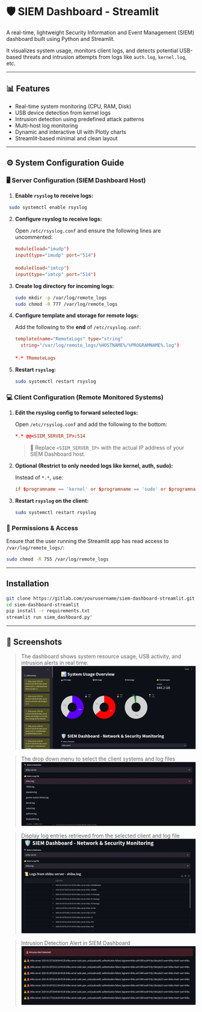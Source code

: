 # 🛡️ SIEM Dashboard - Streamlit

A real-time, lightweight Security Information and Event Management (SIEM) dashboard built using Python and Streamlit.

It visualizes system usage, monitors client logs, and detects potential USB-based threats and intrusion attempts from logs like `auth.log`, `kernel.log`, etc.

---

## 📊 Features

- Real-time system monitoring (CPU, RAM, Disk)
- USB device detection from kernel logs
- Intrusion detection using predefined attack patterns
- Multi-host log monitoring
- Dynamic and interactive UI with Plotly charts
- Streamlit-based minimal and clean layout

---

## ⚙️ System Configuration Guide

### 🖥️ Server Configuration (SIEM Dashboard Host)

1. **Enable `rsyslog` to receive logs:**

  ```bash
   sudo systemctl enable rsyslog
   ```
2. **Configure rsyslog to receive logs:**

   Open `/etc/rsyslog.conf` and ensure the following lines are uncommented:

   ```conf
   module(load="imudp")
   input(type="imudp" port="514")

   module(load="imtcp")
   input(type="imtcp" port="514")
   ```

3. **Create log directory for incoming logs:**

   ```bash
   sudo mkdir -p /var/log/remote_logs
   sudo chmod -R 777 /var/log/remote_logs
   ```

4. **Configure template and storage for remote logs:**

   Add the following to the **end** of `/etc/rsyslog.conf`:

   ```conf
   template(name="RemoteLogs" type="string"
     string="/var/log/remote_logs/%HOSTNAME%/%PROGRAMNAME%.log")

   *.* ?RemoteLogs
   ```

5. **Restart `rsyslog`:**

   ```bash
   sudo systemctl restart rsyslog
   ```

### 💻 Client Configuration (Remote Monitored Systems)

1. **Edit the rsyslog config to forward selected logs:**

   Open `/etc/rsyslog.conf` and add the following to the bottom:

   ```conf
   *.* @@<SIEM_SERVER_IP>:514
   ```

   > 🔁 Replace `<SIEM_SERVER_IP>` with the actual IP address of your SIEM Dashboard host.

2. **Optional (Restrict to only needed logs like kernel, auth, sudo):**

   Instead of `*.*`, use:

   ```conf
   if $programname == 'kernel' or $programname == 'sudo' or $programname == 'CRON' or $programname == 'auth' then @@<SIEM_SERVER_IP>:514
   ```

3. **Restart `rsyslog` on the client:**

   ```bash
   sudo systemctl restart rsyslog
   ```

### 🔐 Permissions & Access

Ensure that the user running the Streamlit app has read access to `/var/log/remote_logs/`:

```bash
sudo chmod -R 755 /var/log/remote_logs
```
---

## Installation

```bash
git clone https://gitlab.com/yourusername/siem-dashboard-streamlit.git
cd siem-dashboard-streamlit
pip install -r requirements.txt
streamlit run siem_dashboard.py" 
``` 

---

## 📸 Screenshots
> The dashboard shows system resource usage, USB activity, and intrusion alerts in real time.
![SIEM Dashboard](screenshots/dashboard.png)

> The drop down menu to select the client systems and log files
![drop-down-menu](screenshots/drop-down-menu.png)

> Display log entries retrieved from the selected client and log file
![logs](screenshots/logs.png)

> Intrusion Detection Alert in SIEM Dashboard
![intrusion](screenshots/intrusion.png)
